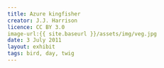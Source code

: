 ```yaml
---
title: Azure kingfisher
creator: J.J. Harrison
licence: CC BY 3.0
image-url:{{ site.baseurl }}/assets/img/veg.jpg
date: 3 July 2011
layout: exhibit
tags: bird, day, twig
---
```

